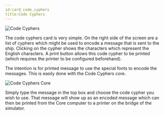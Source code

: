 ```yaml
---
id:card_code_cyphers
title:Code Cyphers
---
```


![Code Cyphers](/docs/card_codeCyphers.jpg)

The code cyphers card is very simple. On the right side of the screen are a list
of cyphers which might be used to encode a message that is sent to the ship.
Clicking on the cypher shows the characters which represent the English
characters. A print button allows this code cypher to be printed (which requires
the printer to be configured beforehand).

The intention is for printed message to use the special fonts to encode the
messages. This is easily done with the Code Cyphers core.

![Code Cyphers Core](core_codeCyphers.jpg)

Simply type the message in the top box and choose the code cypher you wish to
use. That message will show up as an encoded message which can then be printed
from the Core computer to a printer on the bridge of the simulator.
